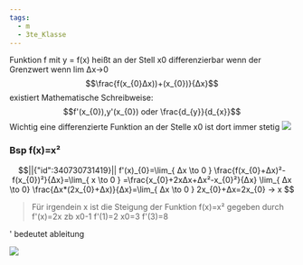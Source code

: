 ```yaml
---
tags:
  - m
  - 3te_Klasse
---
```

Funktion f mit y = f(x) heißt an der Stell x0 differenzierbar wenn der Grenzwert wenn lim Δx→0 $$\frac{f(x_{0}Δx))+(x_{0})}{Δx}$$ existiert 
Mathematische Schreibweise: $$f'(x_{0}),y'(x_{0}) oder \frac{d_{y}}{d_{x}}$$
Wichtig eine differenzierte Funktion an der Stelle x0 ist dort immer stetig
![](diff%20things%20mathe%20oida%20bsp%20idk%2023-09-2024-06.excalidraw.svg)
### Bsp f(x)=x²
```math
||{"id":340730731419}||

f'(x)_{0}=\lim_{ Δx \to 0 } \frac{f(x_{0}+Δx)²-f(x_{0})²}{Δx}=\lim_{ x \to 0 } =\frac{x_{0}+2xΔx+Δx²-x_{0}²}{Δx}
\lim_{ Δx \to 0} \frac{Δx*(2x_{0}+Δx)}{Δx}=\lim_{ Δx \to 0 } 2x_{0}+Δx=2x_{0} → x 
```

> Für irgendein x ist die Steigung der Funktion f(x)=x² gegeben durch f'(x)=2x
> zb x0-1 f'(1)=2 x0=3 f'(3)=8

' bedeutet ableitung

![](diff%20thing%20bsp.excalidraw.svg)